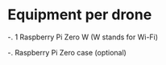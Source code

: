 # Equipment per drone

-. 1 Raspberry Pi Zero W (W stands for Wi-Fi)

-. Raspberry Pi Zero case (optional)
